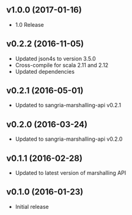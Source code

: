 ## v1.0.0 (2017-01-16)

* 1.0 Release

## v0.2.2 (2016-11-05)

* Updated json4s to version 3.5.0
* Cross-compile for scala 2.11 and 2.12
* Updated dependencies

## v0.2.1 (2016-05-01)

* Updated to sangria-marshalling-api v0.2.1

## v0.2.0 (2016-03-24)

* Updated to sangria-marshalling-api v0.2.0

## v0.1.1 (2016-02-28)

* Updated to latest version of marshalling API

## v0.1.0 (2016-01-23)

* Initial release